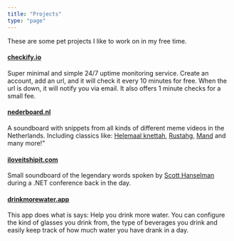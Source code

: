 ```yaml
---
title: "Projects"
type: "page"
---
```


These are some pet projects I like to work on in my free time.

#### [checkify.io](https://checkify.io)
Super minimal and simple 24/7 uptime monitoring service. Create an account, add an url, and it will check it every 10 minutes for free. When the url is down, it will notify you via email. It also offers 1 minute checks for a small fee.

#### [nederboard.nl](https://nederboard.nl)
A soundboard with snippets from all kinds of different meme videos in the Netherlands. Including classics like: [Helemaal knettah](https://nederboard.nl/board/helemaalknettah), [Rustahg](https://nederboard.nl/board/rustahg), [Mand](https://nederboard.nl/board/mandje) and many more!"

#### [iloveitshipit.com](https://iloveitshipit.com)
Small soundboard of the legendary words spoken by [Scott Hanselman](https://www.hanselman.com/) during a .NET conference back in the day.

#### [drinkmorewater.app](https://drinkmorewater.app)
This app does what is says: Help you drink more water. You can configure the kind of glasses you drink from, the type of beverages you drink and easily keep track of how much water you have drank in a day.
